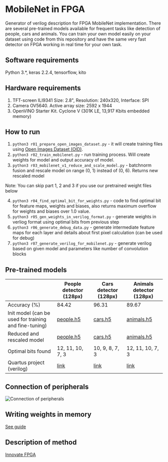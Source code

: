 # MobileNet in FPGA
Generator of verilog description for FPGA MobileNet implementation.
There are several pre-trained models available for frequent tasks like detection of people, cars and animals.
You can train your own model easily on your dataset using code from this repository and have the same very fast detector on FPGA working in real time for your own task.


## Software requirements
Python 3.*, keras 2.2.4, tensorflow, kito


## Hardware requirements
1) TFT-screen ILI9341 Size: 2.8", Resolution: 240x320, Interface: SPI
2) Camera OV5640. Active array size: 2592 x 1944
3) OpenVINO Starter Kit. Cyclone V (301K LE, 13,917 Kbits embedded memory)


## How to run
1) `python3 r01_prepare_open_images_dataset.py` - it will create training files using [Open Images Dataset (OID)](https://storage.googleapis.com/openimages/web/index.html).
2) `python3 r02_train_mobilenet.py` - run training process. Will create weights for model and output accuracy of model.
3) `python3 r03_mobilenet_v1_reduce_and_scale_model.py` - batchnorm fusion and rescale model on range (0, 1) instead of (0, 6). Returns new rescaled model

Note: You can skip part 1, 2 and 3 if you use our pretrained weight files below

4) `python3 r04_find_optimal_bit_for_weights.py` - code to find optimal bit for feature maps, weights and biases, also returns maximum overflow for weights and biases over 1.0 value.
5) `python3 r05_gen_weights_in_verilog_format.py` - generate weights in verliog format using optimal bits from previous step 
6) `python3 r06_generate_debug_data.py` - generate intermediate feature maps for each layer and details about first pixel calculation (can be used for debug)
7) `python3 r07_generate_verilog_for_mobilenet.py` - generate verilog based on given model and parameters like number of convolution blocks

## Pre-trained models

|  | People detector (128px) | Cars detector (128px)  | Animals detector (128px) |
| --- | --- | --- | --- |
| Accuracy (%) | 84.42 | 96.31 | 89.67 |
| Init model (can be used for training and fine-tuning) | [people.h5](https://github.com/ZFTurbo/MobileNet-in-FPGA/releases/download/v1.0/weights_mobilenet_1_0.25_128px_people_loss_0.3600_acc_0.8442_epoch_38.h5) | [cars.h5](https://github.com/ZFTurbo/MobileNet-in-FPGA/releases/download/v1.0/weights_mobilenet_1_0.25_128px_cars_loss_0.1088_acc_0.9631_epoch_67.h5) | [animals.h5](https://github.com/ZFTurbo/MobileNet-in-FPGA/releases/download/v1.0/weights_mobilenet_1_0.25_128px_animals_loss_0.2486_acc_0.8967_epoch_33.h5) |
| Reduced and rescaled model | [people.h5](https://github.com/ZFTurbo/MobileNet-in-FPGA/releases/download/v1.0/weights_mobilenet_1_0.25_128px_people_loss_0.3600_acc_0.8442_epoch_38_reduced_rescaled.h5) | [cars.h5](https://github.com/ZFTurbo/MobileNet-in-FPGA/releases/download/v1.0/weights_mobilenet_1_0.25_128px_cars_loss_0.1088_acc_0.9631_epoch_67_reduced_rescaled.h5) | [animals.h5](https://github.com/ZFTurbo/MobileNet-in-FPGA/releases/download/v1.0/weights_mobilenet_1_0.25_128px_animals_loss_0.2486_acc_0.8967_epoch_33_reduced_rescaled.h5) |
| Optimal bits found | 12, 11, 10, 7, 3 | 10, 9, 8, 7, 3 | 12, 11, 10, 7, 3 |
| Quartus project (verilog) | [link](https://github.com/ZFTurbo/MobileNet-in-FPGA/releases/download/v1.0/OpenVino_MobileNet_verilog_project_people.zip) | [link](https://github.com/ZFTurbo/MobileNet-in-FPGA/releases/download/v1.0/OpenVino_MobileNet_verilog_project_cars.zip) | [link](https://github.com/ZFTurbo/MobileNet-in-FPGA/releases/download/v1.0/OpenVino_MobileNet_verilog_project_animals.zip) |

## Connection of peripherals

![Connection of peripherals](https://github.com/ZFTurbo/MobileNet-in-FPGA/blob/master/img/Connection-of-Periferals.png)

## Writing weights in memory

[See guide](https://github.com/ZFTurbo/MobileNet-in-FPGA/blob/master/docs/Writing_weights_to_memory_using_UART.md)

## Description of method

[Innovate FPGA](http://www.innovatefpga.com/cgi-bin/innovate/teams.pl?Id=EM031)